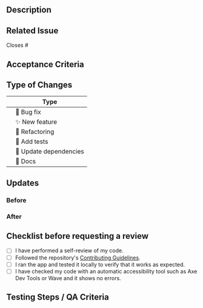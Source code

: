 <!-- _For an example of how to fill this template out, [see this Pull Request in the Wiki](https://github.com/YurisCodingClub/DevCV/wiki/How-to-create-a-pull-request)._ -->

## Description

<!-- What does this code change? Why did I choose this approach? Did I learn anything worth sharing? Reminder: This will be a publicly facing representation of your work (READ: help you land that sweet dev gig). -->

## Related Issue

<!-- If you write "closes" followed by the Github issue number, it will automatically close the issue for you when the PR merges -->

Closes #

## Acceptance Criteria

<!-- Include AC from the Github issue -->

## Type of Changes

<!-- Add another type if needed and put an `✓` for the applicable box: -->

|     | Type                       |
| --- | -------------------------- |
|     | :bug: Bug fix              |
|     | :sparkles: New feature     |
|     | :hammer: Refactoring       |
|     | :100: Add tests            |
|     | :link: Update dependencies |
|     | :scroll: Docs              |

## Updates

### Before

<!-- If UI feature, take provide screenshots -->
<!-- Provide links to documentation for further reading if needed -->

### After

<!-- If UI feature, take provide screenshots -->
<!-- Provide links to documentation for further reading if needed -->

## Checklist before requesting a review

- [ ] I have performed a self-review of my code.
- [ ] Followed the repository's [Contributing Guidelines](/CONTRIBUTING.md).
- [ ] I ran the app and tested it locally to verify that it works as expected.
- [ ] I have checked my code with an automatic accessibility tool such as Axe Dev Tools or Wave
      and it shows no errors.

## Testing Steps / QA Criteria

<!-- Provide steps the reviewers need to follow to properly test your additions. -->